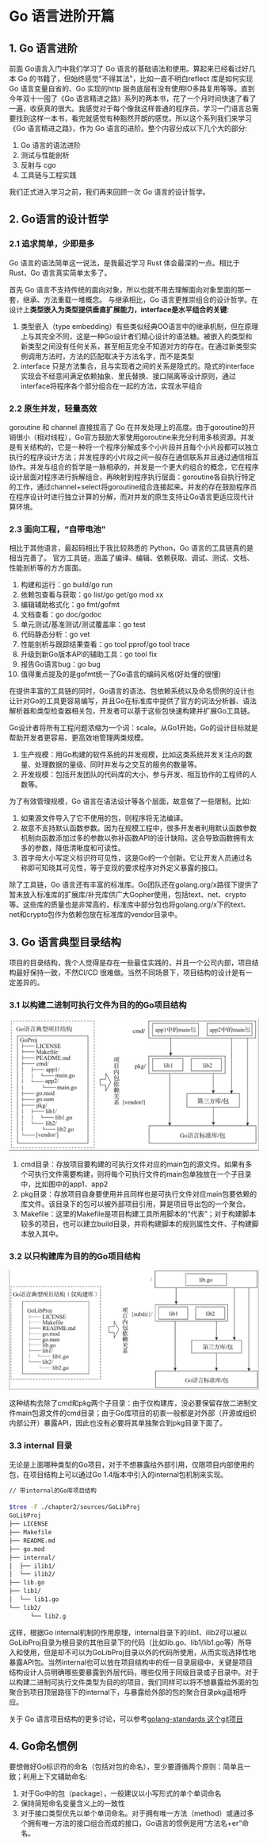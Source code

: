 # Go 语言进阶开篇


## 1. Go 语言进阶
前面 Go语言入门中我们学习了 Go 语言的基础语法和使用。算起来已经看过好几本 Go 的书籍了，但始终感觉"不得其法"，比如一直不明白reflect 库是如何实现 Go 语言变量自省的、Go 实现的http 服务底层有没有使用IO多路复用等等。直到今年双十一囤了《Go 语言精进之路》系列的两本书，花了一个月时间快速了看了一遍，收获真的很大。我感觉对于每个像我这样普通的程序员，学习一门语言总需要找到这样一本书，看完就感觉有种豁然开朗的感觉。所以这个系列我们来学习 《Go 语言精进之路》，作为 Go 语言的进阶。整个内容分成以下几个大的部分:
1. Go 语言的语法进阶
2. 测试与性能剖析
3. 反射与 cgo
4. 工具链与工程实践

我们正式进入学习之前，我们再来回顾一次 Go 语言的设计哲学。

## 2. Go语言的设计哲学
### 2.1 追求简单，少即是多
Go 语言的语法简单这一说法，是我最近学习 Rust 体会最深的一点。相比于 Rust，Go 语言真实简单太多了。

首先 Go 语言不支持传统的面向对象，所以也就不用去理解面向对象里面的那一套，继承、方法重载一堆概念。 与继承相比，Go 语言更推崇组合的设计哲学。在设计上**类型嵌入为类型提供垂直扩展能力，interface是水平组合的关键**:
1. 类型嵌入（type embedding）有些类似经典OO语言中的继承机制，但在原理上与其完全不同，这是一种Go设计者们精心设计的语法糖。被嵌入的类型和新类型之间没有任何关系，甚至相互完全不知道对方的存在。在通过新类型实例调用方法时，方法的匹配取决于方法名字，而不是类型
1. interface 只是方法集合，且与实现者之间的关系是隐式的。隐式的interface实现会不经意间满足依赖抽象、里氏替换、接口隔离等设计原则，通过interface将程序各个部分组合在一起的方法，实现水平组合

### 2.2 原生并发，轻量高效
goroutine 和 channel 直接拔高了 Go 在并发处理上的高度。由于goroutine的开销很小（相对线程），Go官方鼓励大家使用goroutine来充分利用多核资源。并发是有关结构的，它是一种将一个程序分解成多个小片段并且每个小片段都可以独立执行的程序设计方法；并发程序的小片段之间一般存在通信联系并且通过通信相互协作。并发与组合的哲学是一脉相承的，并发是一个更大的组合的概念，它在程序设计层面对程序进行拆解组合，再映射到程序执行层面：goroutine各自执行特定的工作，通过channel+select将goroutine组合连接起来。并发的存在鼓励程序员在程序设计时进行独立计算的分解，而对并发的原生支持让Go语言更适应现代计算环境。

### 2.3 面向工程，“自带电池”
相比于其他语言，最起码相比于我比较熟悉的 Python，Go 语言的工具链真的是相当完善了。
官方工具链，涵盖了编译、编辑、依赖获取、调试、测试、文档、性能剖析等的方方面面。
1. 构建和运行：go build/go run
2. 依赖包查看与获取：go list/go get/go mod xx
3. 编辑辅助格式化：go fmt/gofmt
4. 文档查看：go doc/godoc
5. 单元测试/基准测试/测试覆盖率：go test
6. 代码静态分析：go vet
7. 性能剖析与跟踪结果查看：go tool pprof/go tool trace
8. 升级到新Go版本API的辅助工具：go tool fix
9. 报告Go语言bug：go bug
10. 值得重点提及的是gofmt统一了Go语言的编码风格(好处懂的很懂)

在提供丰富的工具链的同时，Go语言的语法、包依赖系统以及命名惯例的设计也让针对Go的工具更容易编写，并且Go在标准库中提供了官方的词法分析器、语法解析器和类型检查器相关包，开发者可以基于这些包快速构建并扩展Go工具链。

Go设计者将所有工程问题浓缩为一个词：scale。从Go1开始，Go的设计目标就是帮助开发者更容易、更高效地管理两类规模。
1. 生产规模：用Go构建的软件系统的并发规模，比如这类系统并发关注点的数量、处理数据的量级、同时并发与之交互的服务的数量等。
2. 开发规模：包括开发团队的代码库的大小，参与开发、相互协作的工程师的人数等。

为了有效管理规模，Go 语言在语法设计等各个层面，故意做了一些限制。比如:
1. 如果源文件导入了它不使用的包，则程序将无法编译。
2. 故意不支持默认函数参数。因为在规模工程中，很多开发者利用默认函数参数机制向函数添加过多的参数以弥补函数API的设计缺陷，这会导致函数拥有太多的参数，降低清晰度和可读性。
3. 首字母大小写定义标识符可见性，这是Go的一个创新。它让开发人员通过名称即可知晓其可见性，等于变现的要求程序对外定义暴露的接口。

除了工具链，Go 语言还有丰富的标准库。Go团队还在golang.org/x路径下提供了暂未放入标准库的扩展库/补充库供广大Gopher使用，包括text、net、crypto等。这些库的质量也是非常高的，标准库中部分包也将golang.org/x下的text、net和crypto包作为依赖包放在标准库的vendor目录中。

## 3. Go 语言典型目录结构
项目的目录结构，我个人觉得是存在一些最佳实践的，并且一个公司内部，项目结构最好保持一致，不然CI/CD 很难做。当然不同场景下，项目结构的设计是有一定差异的。

### 3.1 以构建二进制可执行文件为目的的Go项目结构

![以构建二进制可执行文件为目的的Go项目结构](/images/go/expert/project_bin.png)

1. cmd目录：存放项目要构建的可执行文件对应的main包的源文件。如果有多个可执行文件需要构建，则将每个可执行文件的main包单独放在一个子目录中，比如图中的app1、app2
2. pkg目录：存放项目自身要使用并且同样也是可执行文件对应main包要依赖的库文件。该目录下的包可以被外部项目引用，算是项目导出包的一个聚合。
3. Makefile：这里的Makefile是项目构建工具所用脚本的“代表”；对于构建脚本较多的项目，也可以建立build目录，并将构建脚本的规则属性文件、子构建脚本放入其中。

### 3.2 以只构建库为目的的Go项目结构

![Go语言库类型项目的结构布局](/images/go/expert/project_package.png)

这种结构去除了cmd和pkg两个子目录：由于仅构建库，没必要保留存放二进制文件main包源文件的cmd目录；由于Go库项目的初衷一般都是对外部（开源或组织内部公开）暴露API，因此也没有必要将其单独聚合到pkg目录下面了。

### 3.3 internal 目录
无论是上面哪种类型的Go项目，对于不想暴露给外部引用，仅限项目内部使用的包，在项目结构上可以通过Go 1.4版本中引入的internal包机制来实现。

```bash
// 带internal的Go库项目结构

$tree -F ./chapter2/sources/GoLibProj
GoLibProj
├── LICENSE
├── Makefile
├── README.md
├── go.mod
├── internal/
│  ├── ilib1/
│  └── ilib2/
├── lib.go
├── lib1/
│  └── lib1.go
└── lib2/
      └── lib2.g
```

这样，根据Go internal机制的作用原理，internal目录下的ilib1、ilib2可以被以GoLibProj目录为根目录的其他目录下的代码（比如lib.go、lib1/lib1.go等）所导入和使用，但是却不可以为GoLibProj目录以外的代码所使用，从而实现选择性地暴露API包。当然internal也可以放在项目结构中的任一目录层级中，关键是项目结构设计人员明确哪些要暴露到外层代码，哪些仅用于同级目录或子目录中。对于以构建二进制可执行文件类型为目的的项目，我们同样可以将不想暴露给外面的包聚合到项目顶层路径下的internal下，与暴露给外部的包的聚合目录pkg遥相呼应。

关于 Go 语言项目结构的更多讨论，可以参考[golang-standards 这个git项目](https://github.com/golang-standards/project-layout)

## 4. Go命名惯例
要想做好Go标识符的命名（包括对包的命名），至少要遵循两个原则：简单且一致；利用上下文辅助命名:
1. 对于Go中的包（package），一般建议以小写形式的单个单词命名
2. 保持简短命名变量含义上的一致性
3. 对于接口类型优先以单个单词命名。对于拥有唯一方法（method）或通过多个拥有唯一方法的接口组合而成的接口，Go语言的惯例是用“方法名+er”命名。

